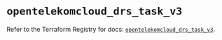 # `opentelekomcloud_drs_task_v3`

Refer to the Terraform Registry for docs: [`opentelekomcloud_drs_task_v3`](https://registry.terraform.io/providers/opentelekomcloud/opentelekomcloud/1.35.15/docs/resources/drs_task_v3).
